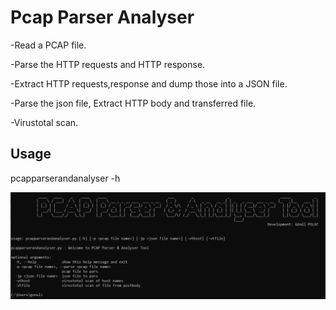 # Pcap Parser Analyser

<p>-Read a PCAP file.</p>
<p>-Parse the HTTP requests and HTTP response.</p>
<p>-Extract HTTP requests,response and dump those into a JSON file.</p>
<p>-Parse the json file, Extract HTTP body and transferred file.</p>
<p>-Virustotal scan.</p>

## Usage

pcapparserandanalyser -h 

![Screenshot](usage.png)







